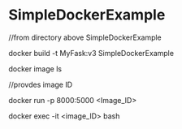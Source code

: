 # SimpleDockerExample
//from directory above SimpleDockerExample

docker build -t MyFask:v3 SimpleDockerExample

docker image ls

  //provdes image ID

docker run -p 8000:5000 <Image_ID>

docker exec -it <image_ID> bash
